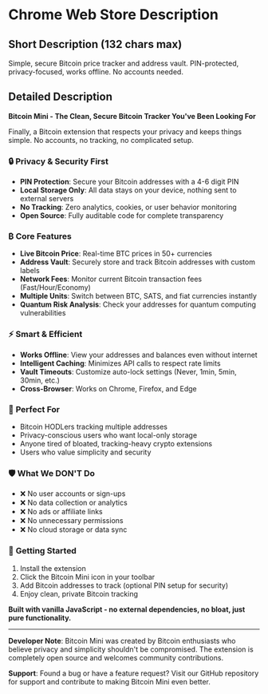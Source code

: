 # Chrome Web Store Description

## Short Description (132 chars max)
Simple, secure Bitcoin price tracker and address vault. PIN-protected, privacy-focused, works offline. No accounts needed.

## Detailed Description

**Bitcoin Mini - The Clean, Secure Bitcoin Tracker You've Been Looking For**

Finally, a Bitcoin extension that respects your privacy and keeps things simple. No accounts, no tracking, no complicated setup.

### 🔒 **Privacy & Security First**
- **PIN Protection**: Secure your Bitcoin addresses with a 4-6 digit PIN
- **Local Storage Only**: All data stays on your device, nothing sent to external servers
- **No Tracking**: Zero analytics, cookies, or user behavior monitoring
- **Open Source**: Fully auditable code for complete transparency

### ₿ **Core Features**
- **Live Bitcoin Price**: Real-time BTC prices in 50+ currencies
- **Address Vault**: Securely store and track Bitcoin addresses with custom labels
- **Network Fees**: Monitor current Bitcoin transaction fees (Fast/Hour/Economy)
- **Multiple Units**: Switch between BTC, SATS, and fiat currencies instantly
- **Quantum Risk Analysis**: Check your addresses for quantum computing vulnerabilities

### ⚡ **Smart & Efficient**
- **Works Offline**: View your addresses and balances even without internet
- **Intelligent Caching**: Minimizes API calls to respect rate limits
- **Vault Timeouts**: Customize auto-lock settings (Never, 1min, 5min, 30min, etc.)
- **Cross-Browser**: Works on Chrome, Firefox, and Edge

### 🎯 **Perfect For**
- Bitcoin HODLers tracking multiple addresses
- Privacy-conscious users who want local-only storage
- Anyone tired of bloated, tracking-heavy crypto extensions
- Users who value simplicity and security

### 🛡️ **What We DON'T Do**
- ❌ No user accounts or sign-ups
- ❌ No data collection or analytics
- ❌ No ads or affiliate links
- ❌ No unnecessary permissions
- ❌ No cloud storage or data sync

### 🚀 **Getting Started**
1. Install the extension
2. Click the Bitcoin Mini icon in your toolbar
3. Add Bitcoin addresses to track (optional PIN setup for security)
4. Enjoy clean, private Bitcoin tracking

**Built with vanilla JavaScript - no external dependencies, no bloat, just pure functionality.**

---

**Developer Note**: Bitcoin Mini was created by Bitcoin enthusiasts who believe privacy and simplicity shouldn't be compromised. The extension is completely open source and welcomes community contributions.

**Support**: Found a bug or have a feature request? Visit our GitHub repository for support and contribute to making Bitcoin Mini even better.